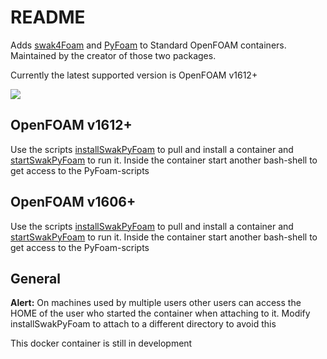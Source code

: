 # README #

Adds [swak4Foam](https://openfoamwiki.net/index.php/Contrib/swak4Foam) and [PyFoam](https://openfoamwiki.net/index.php/Contrib/PyFoam) to Standard OpenFOAM containers. Maintained by the creator of those two packages.

Currently the latest supported version is OpenFOAM v1612+

[![](https://images.microbadger.com/badges/image/hfdresearch/swak4foamandpyfoam.svg)](https://microbadger.com/images/hfdresearch/swak4foamandpyfoam "Get your own image badge on microbadger.com")

## OpenFOAM v1612+ ##

Use the scripts [installSwakPyFoam](https://bitbucket.org/bgschaid/swak4foamandpyfoamdockerfile/raw/69c133458f9085248b649bc071cb41a6c8226651/installSwakPyFoam) to pull and install a container and [startSwakPyFoam](https://bitbucket.org/bgschaid/swak4foamandpyfoamdockerfile/raw/69c133458f9085248b649bc071cb41a6c8226651/startSwakPyFoam) to run it. Inside the container start another bash-shell to get access to the PyFoam-scripts


## OpenFOAM v1606+ ##

Use the scripts [installSwakPyFoam](https://bitbucket.org/bgschaid/swak4foamandpyfoamdockerfile/src/67976d0d86c566e4fc735e0cbf994c48f78c0acf/installSwakPyFoam?at=v1606%2B&fileviewer=file-view-default) to pull and install a container and [startSwakPyFoam](https://bitbucket.org/bgschaid/swak4foamandpyfoamdockerfile/src/67976d0d86c566e4fc735e0cbf994c48f78c0acf/startSwakPyFoam?at=v1606%2B&fileviewer=file-view-default) to run it. Inside the container start another bash-shell to get access to the PyFoam-scripts

## General ##

**Alert:** On machines used by multiple users other users can access the HOME of the user who started the container when attaching to it. Modify installSwakPyFoam to attach to a different directory to avoid this

This docker container is still in development
